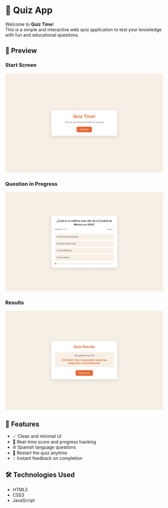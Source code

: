 # 🧠 Quiz App

Welcome to **Quiz Time**!  
This is a simple and interactive web quiz application to test your knowledge with fun and educational questions.

## 📸 Preview

### Start Screen
![Start Screen](1.jpeg)

### Question in Progress
![Question Screen](2.jpeg)

### Results
![Result Screen](3.jpeg)

## 🚀 Features

- ✅ Clean and minimal UI
- 🎯 Real-time score and progress tracking
- 🌐 Spanish language questions
- 🔁 Restart the quiz anytime
- 💡 Instant feedback on completion

## 🛠️ Technologies Used

- HTML5
- CSS3
- JavaScript

